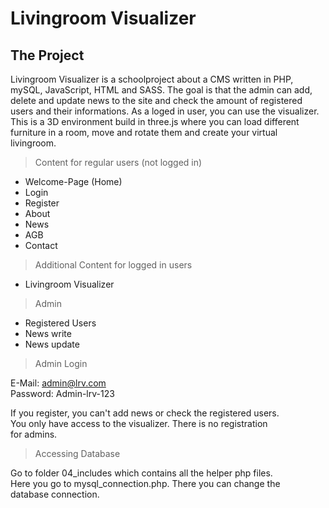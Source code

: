 # Livingroom Visualizer

## The Project

Livingroom Visualizer is a schoolproject about a CMS written in PHP, mySQL, JavaScript, HTML and SASS. The goal is that the admin can add, delete and update news to the site and check the amount of registered users and their informations. As a loged in user, you can use the visualizer. This is a 3D environment build in three.js where you can load different furniture in a room, move and rotate them and create your virtual livingroom.

>Content for regular users (not logged in)

* Welcome-Page (Home)
* Login
* Register
* About
* News
* AGB
* Contact

>Additional Content for logged in users

* Livingroom Visualizer

>Admin

* Registered Users
* News write
* News update

>Admin Login

E-Mail: admin@lrv.com  
Password: Admin-lrv-123

If you register, you can't add news or check the registered users.  
You only have access to the visualizer. There is no registration  
for admins.

>Accessing Database

Go to folder 04_includes which contains all the helper php files.  
Here you go to mysql_connection.php. There you can change the  
database connection.

